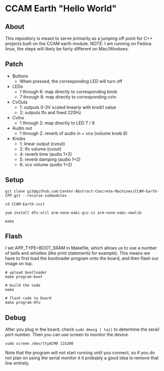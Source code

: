 # CCAM Earth "Hello World"

## About
This repository is meant to serve primarily as a jumping off point for C++ projects built on the CCAM earth module. NOTE: I am running on Fedora linux, the steps will likely be fairly different on Mac/Windows.

## Patch
* Buttons
    * When pressed, the corresponding LED will turn off
* LEDs
    * 1 through 6: map directly to corresponding knob
    * 7 through 8: map directly to corresponding cvin
* CvOuts
    * 1: outputs 0-3V scaled linearly with knob1 value
    * 2: outputs lfo and fixed 220Hz
* CvIns
    * 1 through 2: map directly to LED 7 / 8
* Audio out
    * 1 through 2: reverb of audio in + vco (volume knob 6)
* Knobs
    * 1: linear output (cvout)
    * 2: lfo volume (cvout)
    * 4: reverb time (audio 1+2)
    * 5: reverb damping (audio 1+2)
    * 6: vco volume (audio 1+2)

## Setup
```
git clone git@github.com:Center-Abstract-Concrete-Machines/CCAM-Earth-CPP.git --recurse-submodules

cd CCAM-Earth-init

yum install dfu-util arm-none-eabi-gcc-cs arm-none-eabi-newlib

make
```

## Flash
I set APP_TYPE=BOOT_SRAM in Makefile, which allows us to use a number of bells and whistles (like print statements for example). This means we have to first load the bootloader program onto the board, and then flash our image on top.
```
# upload bootloader
make program-boot

# build the code
make

# flash code to board
make program-dfu
```

## Debug
After you plug in the board, check `sudo dmesg | tail` to determine the serail port number. Then you can use screen to monitor the device.
```
sudo screen /dev/ttyACM0 115200
```
Note that the program will not start running until you connect, so if you do not plan on using the serial monitor it
it probably a good idea to remove that line entirely.

